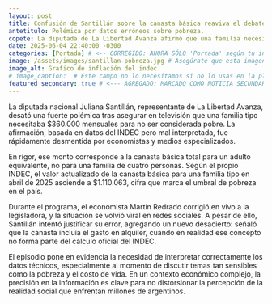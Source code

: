 ```yaml
---
layout: post
title: Confusión de Santillán sobre la canasta básica reaviva el debate económico.
antetitulo: Polémica por datos erróneos sobre pobreza.
copete: La diputada de La Libertad Avanza afirmó que una familia necesitaba $360.000 para no ser pobre, pero la cifra real supera el millón de pesos. El error generó fuertes críticas y encendió el debate sobre la correcta lectura de datos del INDEC.
date: 2025-06-04 22:40:00 -0300
categories: [Portada] # <-- CORREGIDO: AHORA SÓLO 'Portada' según tu instrucción
image: /assets/images/santillan-pobreza.jpg # Asegúrate que esta imagen exista y sea 400px x 300px (4:3)
image_alt: Grafico de inflación del indec.
# image_caption:  # Este campo no lo necesitamos si no lo usas en la plantilla
featured_secondary: true # <--- AGREGADO: MARCADO COMO NOTICIA SECUNDARIA CON IMAGEN
---
```


La diputada nacional Juliana Santillán, representante de La Libertad Avanza, desató una fuerte polémica tras asegurar en televisión que una familia tipo necesitaba $360.000 mensuales para no ser considerada pobre. La afirmación, basada en datos del INDEC pero mal interpretada, fue rápidamente desmentida por economistas y medios especializados.

En rigor, ese monto corresponde a la canasta básica total para un adulto equivalente, no para una familia de cuatro personas. Según el propio INDEC, el valor actualizado de la canasta básica para una familia tipo en abril de 2025 asciende a $1.110.063, cifra que marca el umbral de pobreza en el país.

Durante el programa, el economista Martín Redrado corrigió en vivo a la legisladora, y la situación se volvió viral en redes sociales. A pesar de ello, Santillán intentó justificar su error, agregando un nuevo desacierto: señaló que la canasta incluía el gasto en alquiler, cuando en realidad ese concepto no forma parte del cálculo oficial del INDEC.

El episodio pone en evidencia la necesidad de interpretar correctamente los datos técnicos, especialmente al momento de discutir temas tan sensibles como la pobreza y el costo de vida. En un contexto económico complejo, la precisión en la información es clave para no distorsionar la percepción de la realidad social que enfrentan millones de argentinos.